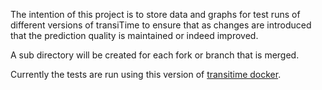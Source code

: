 The intention of this project is to store data and graphs for test runs of different versions of transiTime to ensure that as changes are introduced that the prediction quality is maintained or indeed improved.

A sub directory will be created for each fork or branch that is merged.

Currently the tests are run using this version of [transitime docker](https://github.com/scrudden/transitime-docker/tree/prediction_comparison_hart).
